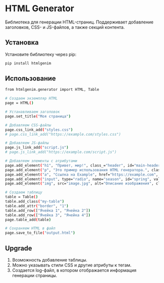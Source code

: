# HTML Generator

Библиотека для генерации HTML-страниц. Поддерживает добавление заголовков, CSS- и JS-файлов, а также секций контента.

## Установка

Установите библиотеку через pip:

```bash
pip install htmlgenim
```

## Использование
```bash
from htmlgenim.generator import HTML, Table

# Создаем экземпляр HTML
page = HTML()

# Устанавливаем заголовок
page.set_title("Моя страница")

# Добавляем CSS-файлы
page.css_link_add("styles.css")
# page.css_link_add("https://example.com/styles.css")

# Добавляем JS-файлы
page.js_link_add("script.js")
# page.js_link_add("https://example.com/script.js")

# Добавляем элементы с атрибутами
page.add_element("h1", "Привет, мир!", class_="header", id="main-header")
page.add_element("p", "Это пример использования HTML генератора.", class_="content")
page.add_element("a", "Ссылка на Example", href="https://example.com", class_="link")
page.add_element("input", type="radio", name="season", id="spring", value="Весна")
page.add_element("img", src="image.jpg", alt="Описание изображения", class_="image")

# Создаем таблицу
table = Table()
table.add_class("my-table")
table.add_attr("border", "1")
table.add_row(["Ячейка 1", "Ячейка 2"])
table.add_row(["Ячейка 3", "Ячейка 4"])
page.table_add(table)

# Сохраняем HTML в файл
page.save_to_file("output.html")
```

## Upgrade
1. Возможность добавление таблицы.
2. Можно указывать стили CSS и другие атрибуты к тегам.
3. Создается log-файл, в котором отображается информация генерации страницы.